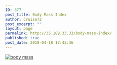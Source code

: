 ```yaml
---
ID: 377
post_title: Body Mass Index
author: Cruise72
post_excerpt: ""
layout: page
permalink: http://35.189.33.33/body-mass-index/
published: true
post_date: 2018-04-18 17:43:36
---
```

<div id="viz1524118961637" class="tableauPlaceholder" style="position: relative;"><noscript><a href='#'><img alt='body mass ' src='https:&#47;&#47;public.tableau.com&#47;static&#47;images&#47;bo&#47;bodymass&#47;bodymass&#47;1_rss.png' style='border: none' /></a></noscript><object class="tableauViz" style="display: none;" width="300" height="150"><param name="host_url" value="https%3A%2F%2Fpublic.tableau.com%2F" /> <param name="embed_code_version" value="3" /> <param name="site_root" value="" /><param name="name" value="bodymass/bodymass" /><param name="tabs" value="no" /><param name="toolbar" value="yes" /><param name="static_image" value="https://public.tableau.com/static/images/bo/bodymass/bodymass/1.png" /> <param name="animate_transition" value="yes" /><param name="display_static_image" value="yes" /><param name="display_spinner" value="yes" /><param name="display_overlay" value="yes" /><param name="display_count" value="yes" /><param name="filter" value="publish=yes" /></object></div>
<script type='text/javascript'>                    var divElement = document.getElementById('viz1524118961637');                    var vizElement = divElement.getElementsByTagName('object')[0];                    vizElement.style.width='100%';vizElement.style.height=(divElement.offsetWidth*0.75)+'px';                    var scriptElement = document.createElement('script');                    scriptElement.src = 'https://public.tableau.com/javascripts/api/viz_v1.js';                    vizElement.parentNode.insertBefore(scriptElement, vizElement);                </script>